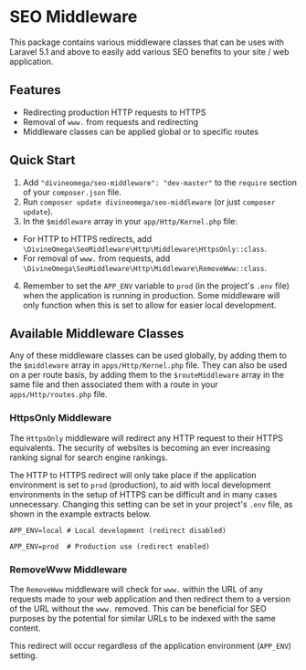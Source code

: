 # SEO Middleware

This package contains various middleware classes that can be uses with Laravel
5.1 and above to easily add various SEO benefits to your site / web application.

## Features

* Redirecting production HTTP requests to HTTPS
* Removal of `www.` from requests and redirecting
* Middleware classes can be applied global or to specific routes

## Quick Start

1. Add `"divineomega/seo-middleware": "dev-master"` to the `require` section of your `composer.json` file.
2. Run `composer update divineomega/seo-middleware` (or just `composer update`).
3. In the `$middleware` array in your `app/Http/Kernel.php` file:
  * For HTTP to HTTPS redirects, add `\DivineOmega\SeoMiddleware\Http\Middleware\HttpsOnly::class`.
  * For removal of `www.` from requests, add `\DivineOmega\SeoMiddleware\Http\Middleware\RemoveWww::class`.
4. Remember to set the `APP_ENV` variable to `prod` (in the project's `.env` file) when the application is running in production. Some middleware will only function when this is set to allow for easier local development.

## Available Middleware Classes

Any of these middleware classes can be used globally, by adding them to
the `$middleware` array in `apps/Http/Kernel.php` file. They can also be used
on a per route basis, by adding them to the `$routeMiddleware` array in the
same file and then associated them with a route in your `apps/Http/routes.php`
file.

### HttpsOnly Middleware

The `HttpsOnly` middleware will redirect any HTTP request to their HTTPS
equivalents. The security of websites is becoming an ever increasing ranking
signal for search engine rankings.

The HTTP to HTTPS redirect will only take place if the application environment
is set to `prod` (production), to aid with local development environments in
the setup of HTTPS can be difficult and in many cases unnecessary. Changing
this setting can be set in your project's `.env` file, as shown in the example
extracts below.

```
APP_ENV=local # Local development (redirect disabled)
```

```
APP_ENV=prod  # Production use (redirect enabled)
```

### RemoveWww Middleware

The `RemoveWww` middleware will check for `www.` within the URL of any requests
made to your web application and then redirect them to a version of the URL
without the `www.` removed. This can be beneficial for SEO purposes by the
potential for similar URLs to be indexed with the same content.

This redirect will occur regardless of the application environment (`APP_ENV`)
setting.
